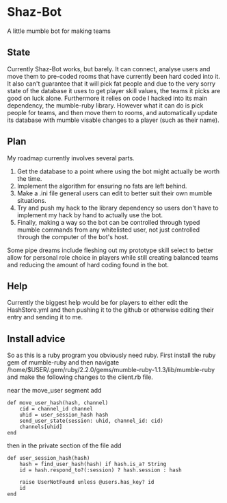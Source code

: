 # Shaz-Bot
A little mumble bot for making teams

## State
Currently Shaz-Bot works, but barely. It can connect, analyse users and move them to pre-coded rooms that have currently been hard coded into it. It also can't guarantee that it will pick fat people and due to the very sorry state of the database it uses to get player skill values, the teams it picks are good on luck alone. Furthermore it relies on code I hacked into its main dependency, the mumble-ruby library. However what it can do is pick people for teams, and then move them to rooms, and automatically update its database with mumble visable changes to a player (such as their name).

## Plan
My roadmap currently involves several parts.

1. Get the database to a point where using the bot might actually be worth the time.
2. Implement the algorithm for ensuring no fats are left behind.
3. Make a .ini file general users can edit to better suit their own mumble situations.
4. Try and push my hack to the library dependency so users don't have to implement my hack by hand to actually use the bot.
5. Finally, making a way so the bot can be controlled through typed mumble commands from any whitelisted user, not just controlled through the computer of the bot's host.

Some pipe dreams include fleshing out my prototype skill select to better allow for personal role choice in players while still creating balanced teams and reducing the amount of hard coding found in the bot.

## Help
Currently the biggest help would be for players to either edit the HashStore.yml and then pushing it to the github or otherwise editing their entry and sending it to me.

## Install advice
So as this is a ruby program you obviously need ruby. First install the ruby gem of mumble-ruby and then navigate /home/$USER/.gem/ruby/2.2.0/gems/mumble-ruby-1.1.3/lib/mumble-ruby and make the following changes to the client.rb file.

near the move_user segment add

```
def move_user_hash(hash, channel)
	cid = channel_id channel
	uhid = user_session_hash hash
	send_user_state(session: uhid, channel_id: cid)
	channels[uhid]
end
```

then in the private section of the file add

```
def user_session_hash(hash)
	hash = find_user_hash(hash) if hash.is_a? String
	id = hash.respond_to?(:session) ? hash.session : hash

	raise UserNotFound unless @users.has_key? id
	id
end
```

